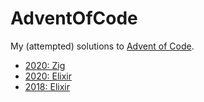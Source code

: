 # AdventOfCode

My (attempted) solutions to [Advent of Code](https://adventofcode.com/).

- [2020: Zig](https://git.adamu.jp/adam/AdventOfCode/src/branch/main/2020/zig)
- [2020: Elixir](https://git.adamu.jp/adam/AdventOfCode/src/branch/main/2020/elixir)
- [2018: Elixir](https://git.adamu.jp/adam/AdventOfCode/src/branch/main/2018)
